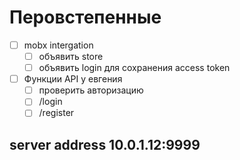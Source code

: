 
# Перовстепенные
 - [ ] mobx intergation
   - [ ] объявить store
   - [ ] объявить login для сохранения access token
 - [ ] Функции API у евгения
   - [ ] проверить авторизацию
   - [ ] /login
   - [ ] /register

## server address 10.0.1.12:9999